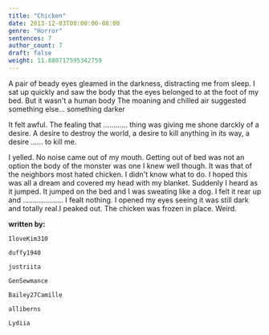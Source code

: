 ```yaml
---
title: "Chicken"
date: 2013-12-03T00:00:00-08:00
genre: "Horror"
sentences: 7
author_count: 7
draft: false
weight: 11.880717595342759
---
```



A pair of beady eyes gleamed in the darkness, distracting me from sleep.
I sat up quickly and saw the body that the eyes belonged to at the foot of my bed.
But it wasn't a human body
The moaning and chilled air suggested something else...
something darker

It felt awful. The fealing that ............ thing was giving me shone darckly of a desire. A desire to destroy the world, a desire to kill anything in its way, a desire ...... to kill me.

I yelled. No noise came out of my mouth. Getting out of bed was not an option the body of the monster was one I knew well though. It was that of the neighbors most hated chicken. I didn't know what to do. I hoped this was all a dream and covered my head with my blanket. Suddenly I heard as it jumped. It jumped on the bed and I was sweating like a dog. I felt it rear up and .................... I fealt nothing. I opened my eyes seeing it was still dark and totally real.I peaked  out. The chicken was frozen in place. Weird.

**written by:**

`IloveKim310`

`duffy1940`

`justriita`

`GenSewmance`

`Bailey27Camille`

`alliberns`

`Lydiia`

